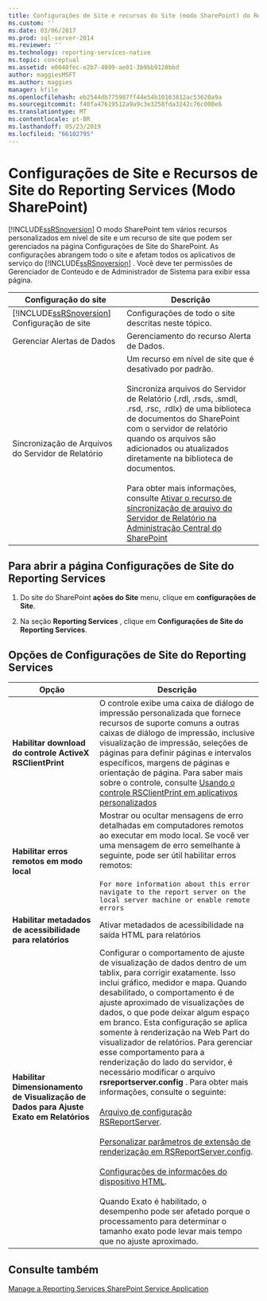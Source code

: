 ```yaml
---
title: Configurações de Site e recursos do Site (modo SharePoint) do Reporting Services | Microsoft Docs
ms.custom: ''
ms.date: 03/06/2017
ms.prod: sql-server-2014
ms.reviewer: ''
ms.technology: reporting-services-native
ms.topic: conceptual
ms.assetid: e0040fec-e2b7-4099-ae01-3b9bb9128bbd
author: maggiesMSFT
ms.author: maggies
manager: kfile
ms.openlocfilehash: eb2544db775987ff44e54b10163812ac53620a9a
ms.sourcegitcommit: f40fa47619512a9a9c3e3258fda3242c76c008e6
ms.translationtype: MT
ms.contentlocale: pt-BR
ms.lasthandoff: 05/23/2019
ms.locfileid: "66102795"
---
```

# <a name="reporting-services-site-settings-and-site-featuressharepoint-mode"></a>Configurações de Site e Recursos de Site do Reporting Services (Modo SharePoint)
  [!INCLUDE[ssRSnoversion](../includes/ssrsnoversion-md.md)] O modo SharePoint tem vários recursos personalizados em nível de site e um recurso de site que podem ser gerenciados na página Configurações de Site do SharePoint. As configurações abrangem todo o site e afetam todos os aplicativos de serviço do [!INCLUDE[ssRSnoversion](../includes/ssrsnoversion-md.md)] . Você deve ter permissões de Gerenciador de Conteúdo e de Administrador de Sistema para exibir essa página.  
  
|Configuração do site|Descrição|  
|------------------|-----------------|  
|[!INCLUDE[ssRSnoversion](../includes/ssrsnoversion-md.md)] Configuração de site|Configurações de todo o site descritas neste tópico.|  
|Gerenciar Alertas de Dados|Gerenciamento do recurso Alerta de Dados.|  
|Sincronização de Arquivos do Servidor de Relatório|Um recurso em nível de site que é desativado por padrão.<br /><br /> Sincroniza arquivos do Servidor de Relatório (.rdl, .rsds, .smdl, .rsd, .rsc, .rdlx) de uma biblioteca de documentos do SharePoint com o servidor de relatório quando os arquivos são adicionados ou atualizados diretamente na biblioteca de documentos.<br /><br /> Para obter mais informações, consulte [Ativar o recurso de sincronização de arquivo do Servidor de Relatório na Administração Central do SharePoint](../../2014/reporting-services/activate-report-server-file-sync-feature-sharepoint-central-administration.md)|  
  
## <a name="to-open-the-reporting-services-site-settings-page"></a>Para abrir a página Configurações de Site do Reporting Services  
  
1.  Do site do SharePoint **ações do Site** menu, clique em **configurações de Site**.  
  
2.  Na seção **Reporting Services** , clique em **Configurações de Site do Reporting Services**.  
  
## <a name="options-for-reporting-services-site-settings"></a>Opções de Configurações de Site do Reporting Services  
  
|Opção|Descrição|  
|------------|-----------------|  
|**Habilitar download do controle ActiveX RSClientPrint**|O controle exibe uma caixa de diálogo de impressão personalizada que fornece recursos de suporte comuns a outras caixas de diálogo de impressão, inclusive visualização de impressão, seleções de páginas para definir páginas e intervalos específicos, margens de páginas e orientação de página. Para saber mais sobre o controle, consulte [Usando o controle RSClientPrint em aplicativos personalizados](report-server-web-service/net-framework/using-the-rsclientprint-control-in-custom-applications.md)|  
|**Habilitar erros remotos em modo local**|Mostrar ou ocultar mensagens de erro detalhadas em computadores remotos ao executar em modo local. Se você ver uma mensagem de erro semelhante à seguinte, pode ser útil habilitar erros remotos:<br /><br /> `For more information about this error navigate to the report server on the local server machine or enable remote errors`|  
|**Habilitar metadados de acessibilidade para relatórios**|Ativar metadados de acessibilidade na saída HTML para relatórios|  
|**Habilitar Dimensionamento de Visualização de Dados para Ajuste Exato em Relatórios**|Configurar o comportamento de ajuste de visualização de dados dentro de um tablix, para corrigir exatamente. Isso inclui gráfico, medidor e mapa. Quando desabilitado, o comportamento é de ajuste aproximado de visualizações de dados, o que pode deixar algum espaço em branco. Esta configuração se aplica somente à renderização na Web Part do visualizador de relatórios. Para gerenciar esse comportamento para a renderização do lado do servidor, é necessário modificar o arquivo **rsreportserver.config** . Para obter mais informações, consulte o seguinte:<br /><br /> [Arquivo de configuração RSReportServer](report-server/rsreportserver-config-configuration-file.md).<br /><br /> [Personalizar parâmetros de extensão de renderização em RSReportServer.config](customize-rendering-extension-parameters-in-rsreportserver-config.md).<br /><br /> [Configurações de informações do dispositivo HTML](html-device-information-settings.md).<br /><br /> Quando Exato é habilitado, o desempenho pode ser afetado porque o processamento para determinar o tamanho exato pode levar mais tempo que no ajuste aproximado.|  
  
## <a name="see-also"></a>Consulte também  
 [Manage a Reporting Services SharePoint Service Application](../../2014/reporting-services/manage-a-reporting-services-sharepoint-service-application.md)  
  
  
